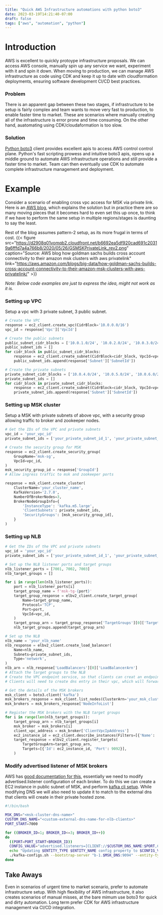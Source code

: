 ```yaml
---
title: "Quick AWS Infrastructure automations with python boto3"
date: 2023-03-19T14:21:40-07:00
draft: false
tags: ["aws", "automation", "python"]
---
```


# Introduction
AWS is excellent to quickly protoype infrastructure proposals. We can access AWS console, manually spin up any service we want, experiment with it and spin it down. When moving to production, we can manage AWS infrastructure as code using CDK and keep it up to date with cloudformation deployments, ensuring software development CI/CD best practices.

### Problem
There is an apparent gap between these two stages, if infrastructure to be setup is fairly complex and team wants to move very fast to production, to enable faster time to market. These are scenarios where manually creating all of the infrastructure is error prone and time consuming. On the other hand, auatomating using CDK/cloudaformation is too slow.

### Solution
[Python boto3](https://boto3.amazonaws.com/v1/documentation/api/latest/index.html) client provides excellent apis to access AWS control control plane. Python's fast scripting prowess and intuitive boto3 apis, opens up a middle ground to automate AWS infrastructure operations and still provide a faster time to market. Team can then eventually use CDK to automate complete infrastructure management and deployment.

# Example
Consider a scenario of enabling cross vpc access for MSK via private link. Here is an [AWS blog](https://aws.amazon.com/blogs/big-data/how-goldman-sachs-builds-cross-account-connectivity-to-their-amazon-msk-clusters-with-aws-privatelink/), which explains the solution but in practice there are so many moving pieces that it becomes hard to even set this up once, to think if we have to perform the same setup in multiple regions/stages is daunting to say the least. 

Rest of the blog assumes pattern-2 setup, as its more frugal in terms of cost. 
{{< figure src="https://d2908q01vomqb2.cloudfront.net/b6692ea5df920cad691c20319a6fffd7a4a766b8/2020/05/26/GSMSKPrivateLink_rev2.png" caption="Source: AWS blog how goldman sachs builds cross account connectivity to their amazon msk clusters with aws privatelink" 
link="https://aws.amazon.com/blogs/big-data/how-goldman-sachs-builds-cross-account-connectivity-to-their-amazon-msk-clusters-with-aws-privatelink/" >}}

*Note: Below code examples are just to express the idea, might not work as it is.*


### Setting up VPC

Setup a vpc with 3 private subnet, 3 public subnet. 

```python
# Create the VPC
response = ec2_client.create_vpc(CidrBlock='10.0.0.0/16')
vpc_id = response['Vpc']['VpcId']

# Create the public subnets
public_subnet_cidr_blocks = ['10.0.1.0/24', '10.0.2.0/24', '10.0.3.0/24']
public_subnet_ids = []
for cidr_block in public_subnet_cidr_blocks:
    response = ec2_client.create_subnet(CidrBlock=cidr_block, VpcId=vpc_id)
    public_subnet_ids.append(response['Subnet']['SubnetId'])

# Create the private subnets
private_subnet_cidr_blocks = ['10.0.4.0/24', '10.0.5.0/24', '10.0.6.0/24']
private_subnet_ids = []
for cidr_block in private_subnet_cidr_blocks:
    response = ec2_client.create_subnet(CidrBlock=cidr_block, VpcId=vpc_id)
    private_subnet_ids.append(response['Subnet']['SubnetId'])
```


### Setting up MSK cluster

Setup a MSK with private subnets of above vpc, with a security group allowing traffic to broker and zookeeper nodes.

``` python
# Get the IDs of the VPC and private subnets
vpc_id = 'your_vpc_id'
private_subnet_ids = ['your_private_subnet_id_1', 'your_private_subnet_id_2', 'your_private_subnet_id_3']

# Create the security group for MSK
response = ec2_client.create_security_group(
    GroupName='msk-sg',
    VpcId=vpc_id,
)
msk_security_group_id = response['GroupId']
# Allow ingress traffic to msk and zookeeper ports

response = msk_client.create_cluster(
    ClusterName='your_cluster_name',
    KafkaVersion='2.7.0',
    NumberOfBrokerNodes=3,
    BrokerNodeGroupInfo={
        'InstanceType': 'kafka.m5.large',
        'ClientSubnets': private_subnet_ids,
        'SecurityGroups': [msk_security_group_id],
    }
)

```

### Setting up NLB


``` python
# Get the IDs of the VPC and private subnets
vpc_id = 'your_vpc_id'
private_subnet_ids = ['your_private_subnet_id_1', 'your_private_subnet_id_2', 'your_private_subnet_id_3']

# Set up the NLB listener ports and target groups
nlb_listener_ports = [7001, 7002, 7003]
nlb_target_groups = []

for i in range(len(nlb_listener_ports)):
    port = nlb_listener_ports[i]
    target_group_name = f'msk-tg-{port}'
    target_group_response = elbv2_client.create_target_group(
        Name=target_group_name,
        Protocol='TCP',
        Port=port,
        VpcId=vpc_id,
    )
    target_group_arn = target_group_response['TargetGroups'][0]['TargetGroupArn']
    nlb_target_groups.append(target_group_arn)

# Set up the NLB
nlb_name = 'your_nlb_name'
nlb_response = elbv2_client.create_load_balancer(
    Name=nlb_name,
    Subnets=private_subnet_ids,
    Type='network',
)
nlb_arn = nlb_response['LoadBalancers'][0]['LoadBalancerArn']
# Attach the target groups to the NLB
# Create the VPC endpoint service, so that clients can creat an endpoint to this in their vpc.
# Clients will need to create dns entry in their vpc, which will forward traffic to their endpoint.

# Get the details of the MSK brokers
msk_client = boto3.client('kafka')
msk_brokers_response = msk_client.list_nodes(ClusterArn='your_msk_cluster_arn')
msk_brokers = msk_brokers_response['NodeInfoList']

# Register the MSK brokers with the NLB target groups
for i in range(len(nlb_target_groups)):
    target_group_arn = nlb_target_groups[i]
    msk_broker = msk_brokers[i]
    client_vpc_address = msk_broker['ClientVpcIpAddress']
    ec2_instance_id = ec2_client.describe_instances(Filters=[{'Name': 'private-ip-address', 'Values': [client_vpc_address]}])['Reservations'][0]['Instances'][0]['InstanceId']
    target_response = elbv2_client.register_targets(
        TargetGroupArn=target_group_arn,
        Targets=[{'Id': ec2_instance_id, 'Port': 9092}],
    )
```

### Modify advertised listener of MSK brokers

AWS has [good documentation for this](https://aws.amazon.com/premiumsupport/knowledge-center/msk-broker-custom-ports/), essentially we need to modify advertised.listener configuration of each broker. To do this we can create a EC2 instance in public subnet of MSK, and perform [kafka cli setup](https://docs.aws.amazon.com/msk/latest/developerguide/create-topic.html). While modifying DNS we will also need to update it to match to the external dns that clients will create in their private hosted zone.

```bash
#!/bin/bash

MSK_DNS="<msk-cluster-dns-name>"
CUSTOM_DNS_NAME="<custom-external-dns-name-for-nlb-clients>"
PORT_START=7000

for ((BROKER_ID=1; BROKER_ID<=3; BROKER_ID++))
do
  ((PORT=PORT_START+BROKER_ID))
  CONFIG_VALUE="advertised.listeners=[CLIENT://$CUSTOM_DNS_NAME:$PORT,CLIENT_SECURE://b-$BROKER_ID_START.$MSK_DNS:9094,REPLICATION://b-$BROKER_ID_START-internal.$MSK_DNS:9093,REPLICATION_SECURE://b-$BROKER_ID_START-internal.$MSK_DNS:9095]"
  echo "Updating $ENTITY_TYPE $ENTITY_NAME config property to $CONFIG_VALUE"
  ./kafka-configs.sh --bootstrap-server "b-1.$MSK_DNS:9094" --entity-type "brokers" --entity-name "1" --alter --command-config client.properties --add-config $CONFIG_VALUE
done


```

## Take Aways
Even in scenarios of urgent time to market scenario, prefer to automate infrastructure setup. With high flexibility of AWS infrastructure, it also creates scenarios of manual misses, at the bare mimum use boto3 for quick and dirty automation. Long term prefer CDK for AWS infrastructure management via CI/CD integration.